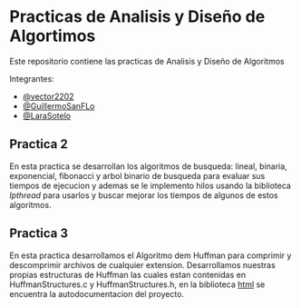 # Practicas de Analisis y Diseño de Algortimos
Este repositorio contiene las practicas de Analisis y Diseño de Algoritmos 

Integrantes:
 * [@vector2202](https://github.com/vector2202)
 * [@GuillermoSanFLo](https://github.com/LaraSotelo)
 * [@LaraSotelo](https://github.com/GuillermoSanFLo)
 
 ## Practica 2
 En esta practica se desarrollan los algoritmos de busqueda: lineal, binaria, exponencial, fibonacci y arbol binario de busqueda para evaluar sus tiempos de ejecucion y ademas se le implemento hilos usando la biblioteca *lpthread* para usarlos y buscar mejorar los tiempos de algunos de estos algoritmos.
 
 ## Practica 3
 En esta practica desarrollamos el Algoritmo dem Huffman para comprimir y descomprimir archivos de cualquier extension. Desarrollamos nuestras propias estructuras de Huffman las cuales estan contenidas en HuffmanStructures.c y HuffmanStructures.h, en la biblioteca [html](Practica3/html/) se encuentra la autodocumentacion del proyecto.
 
